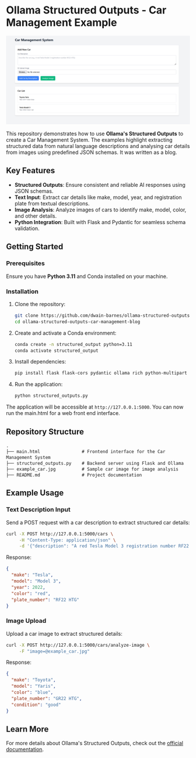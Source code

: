 # Ollama Structured Outputs - Car Management Example

![cms](cms.png)

This repository demonstrates how to use **Ollama's Structured Outputs** to create a Car Management System. 
The examples highlight extracting structured data from natural language descriptions and analysing car details from images using predefined JSON schemas.
It was written as a blog. 

## Key Features

- **Structured Outputs**: Ensure consistent and reliable AI responses using JSON schemas.
- **Text Input**: Extract car details like make, model, year, and registration plate from textual descriptions.
- **Image Analysis**: Analyze images of cars to identify make, model, color, and other details.
- **Python Integration**: Built with Flask and Pydantic for seamless schema validation.

## Getting Started

### Prerequisites

Ensure you have **Python 3.11** and Conda installed on your machine.

### Installation

1. Clone the repository:
   ```bash
   git clone https://github.com/dwain-barnes/ollama-structured-outputs-car-management-blog.git
   cd ollama-structured-outputs-car-management-blog
   ```

2. Create and activate a Conda environment:
   ```bash
   conda create -n structured_output python=3.11
   conda activate structured_output
   ```

3. Install dependencies:
   ```bash
   pip install flask flask-cors pydantic ollama rich python-multipart
   ```

4. Run the application:
   ```bash
   python structured_outputs.py
   ```

The application will be accessible at `http://127.0.0.1:5000`.
You can now run the main.html for a web front end interface.

## Repository Structure

```
.
├── main.html                # Frontend interface for the Car Management System
├── structured_outputs.py    # Backend server using Flask and Ollama
├── example_car.jpg          # Sample car image for image analysis
├── README.md                # Project documentation
```

## Example Usage

### Text Description Input

Send a POST request with a car description to extract structured car details:
```bash
curl -X POST http://127.0.0.1:5000/cars \
     -H "Content-Type: application/json" \
     -d '{"description": "A red Tesla Model 3 registration number RF22 HTG."}'
```

Response:
```json
{
  "make": "Tesla",
  "model": "Model 3",
  "year": 2022,
  "color": "red",
  "plate_number": "RF22 HTG"
}
```

### Image Upload

Upload a car image to extract structured details:
```bash
curl -X POST http://127.0.0.1:5000/cars/analyze-image \
     -F "image=@example_car.jpg"
```

Response:
```json
{
  "make": "Toyota",
  "model": "Yaris",
  "color": "blue",
  "plate_number": "GR22 HTG",
  "condition": "good"
}
```
## Learn More

For more details about Ollama's Structured Outputs, check out the [official documentation](https://ollama.ai).
